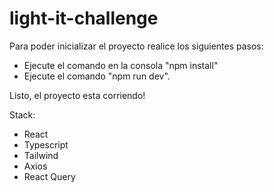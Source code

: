 # light-it-challenge
Para poder inicializar el proyecto realice los siguientes pasos:
- Ejecute el comando en la consola "npm install"
- Ejecute el comando "npm run dev".

Listo, el proyecto esta corriendo!

Stack:
- React
- Typescript
- Tailwind
- Axios
- React Query
